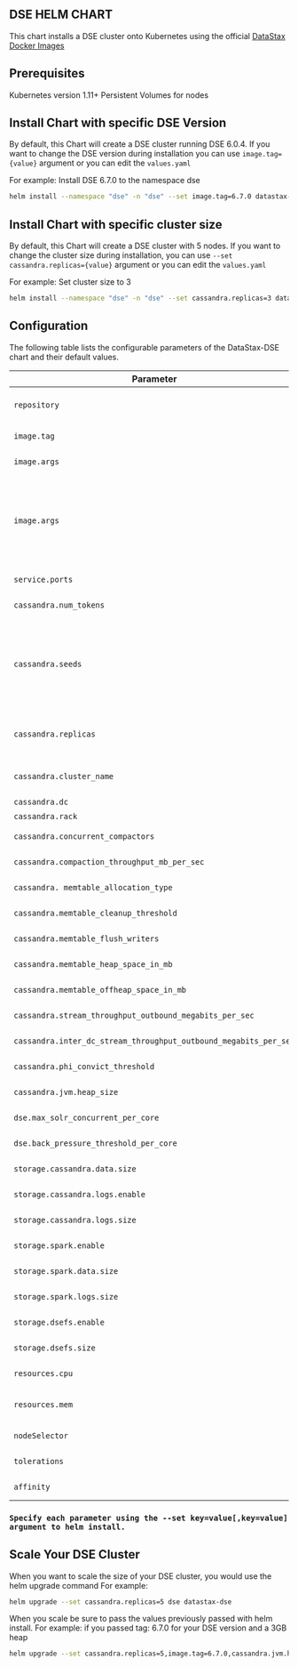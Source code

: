 ## DSE HELM CHART
This chart installs a DSE cluster onto Kubernetes using the official [DataStax Docker Images](https://hub.docker.com/r/datastax/dse-server/)

## Prerequisites

Kubernetes version 1.11+
Persistent Volumes for nodes

## Install Chart with specific DSE Version
By default, this Chart will create a DSE cluster running DSE 6.0.4. If you want to change the DSE version during installation you can use `image.tag={value}` argument or you can edit the `values.yaml`

For example:
Install DSE 6.7.0 to the namespace dse

```bash
helm install --namespace "dse" -n "dse" --set image.tag=6.7.0 datastax-dse
```

## Install Chart with specific cluster size
By default, this Chart will create a DSE cluster with 5 nodes. If you want to change the cluster size during installation, you can use `--set cassandra.replicas={value}` argument or you can edit the `values.yaml` 

For example:
Set cluster size to 3 

```bash
helm install --namespace "dse" -n "dse" --set cassandra.replicas=3 datastax-dse
```



## Configuration

The following table lists the configurable parameters of the DataStax-DSE chart and their default values.

| Parameter                  | Description                                     | Default                                                    |
| -----------------------    | ---------------------------------------------   | ---------------------------------------------------------- |
| `repository`                         | `dse` docker image repository                    | `datastax/dse-server`                                                |
| `image.tag`                          | `dse` docker image tag   | `6.0.4`   |
| `image.args`                   | Image pull policy                          |  `IfNotPresent`    |
| `image.args`                  | Workload to deploy  not set = `cassandra`, analytics = `-k`, search = `-s`, graph =`-g`  | `not set`   |
| `service.ports`                   | Initdb Arguments                                | `9042`                                                     |
| `cassandra.num_tokens`                  | Initdb Arguments                                | `32`                                                      |
| `cassandra.seeds`                   | The number of seed nodes used to bootstrap new clients joining the cluster.                            | `2` |
| `cassandra.replicas`                | The number of nodes in the cluster.             | `3`                                                        |
| `cassandra.cluster_name`                | The name of the cluster.                        | `DSE Cluster`                                                |
| `cassandra.dc`                     | DC Name                                | `DC1`                                                      |
| `cassandra.rack`                   | Rack                                | `RACK1`                                                     |
| `cassandra.concurrent_compactors`             | Initdb Arguments                                | `2`                                             |
| `cassandra.compaction_throughput_mb_per_sec`               | Initdb Arguments                                | `16`                                                    |
| `cassandra. memtable_allocation_type `   | Initdb Arguments                                | ``heap_buffers`                                                     |
| `cassandra.memtable_cleanup_threshold`               | Initdb Arguments                                | `0.40`                                                     |
| `cassandra.memtable_flush_writers`                 | Initdb Arguments              | `2`                                                      |
| `cassandra.memtable_heap_space_in_mb`                   | Initdb Arguments                                | `512`                                                    |
| `cassandra.memtable_offheap_space_in_mb`                    | Initdb Arguments   | `512`                                                       |
| `cassandra.stream_throughput_outbound_megabits_per_sec`                   | Initdb Arguments                 | `200`                                                       |
| `cassandra.inter_dc_stream_throughput_outbound_megabits_per_sec`                      | Initdb Arguments                    | `200`                                                       |
| `cassandra.phi_convict_threshold`                                | Initdb Arguments                             | `8`|
| `cassandra.jvm.heap_size`                   | DSE heap size                         |  `2G`    |
| `dse.max_solr_concurrent_per_core`                   | Initdb Arguments                          |  `2`    |
| `dse.back_pressure_threshold_per_core`                   | Initdb Arguments                          |  `1000`    |
| `storage.cassandra.data.size`                   | Initdb Arguments                         |  `15Gi`    |
| `storage.cassandra.logs.enable`                   | Initdb Arguments                          |  `false`    |
| `storage.cassandra.logs.size`                   | Initdb Arguments                          |  `10Gi`    |
| `storage.spark.enable`                   | Initdb Arguments                          |  `false`    |
| `storage.spark.data.size`                   | Initdb Arguments                          |  `15Gi`    |
| `storage.spark.logs.size`                   | Initdb Arguments                          |  `10Gi`    |
| `storage.dsefs.enable`                   | Initdb Arguments                          |  `false`    |
| `storage.dsefs.size`                   | Initdb Arguments                          |  `10Gi`    |
| `resources.cpu`                   | Initdb Arguments                          |  `1000m`    |
| `resources.mem`                   | Ram to allocate to container                          |  `4Gi`    |
| `nodeSelector`                   | Initdb Arguments                          |  ``    |
| `tolerations`                   | Initdb Arguments                          |  ``    |
| `affinity`                   | Initdb Arguments                          |  ``    |

### `Specify each parameter using the --set key=value[,key=value] argument to helm install.`

## Scale Your DSE Cluster
When you want to scale the size of your DSE cluster, you would use the helm upgrade command
For example: 

```bash
helm upgrade --set cassandra.replicas=5 dse datastax-dse
```

When you scale be sure to pass the values previously passed with helm install.
For example: if you passed tag: 6.7.0 for your DSE version and a 3GB heap

```bash
helm upgrade --set cassandra.replicas=5,image.tag=6.7.0,cassandra.jvm.heap_size="3G" dse datastax-dse
```


